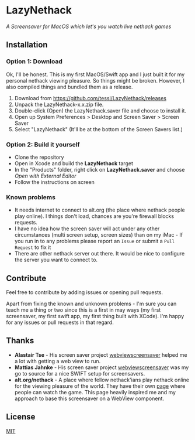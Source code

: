 # LazyNethack

*A Screensaver for MacOS which let's you watch live nethack games*

## Installation

### Option 1: Download

Ok, I'll be honest. This is my first MacOS/Swift app and I just built it for my personal nethack viewing pleasure. So things might be broken. However, I also compiled things and bundled them as a release.

1. Download from https://github.com/tessi/LazyNethack/releases
1. Unpack the LazyNethack-x.x.zip file.
1. Double-click (Open) the LazyNethack.saver file and choose to install it.
1. Open up System Preferences > Desktop and Screen Saver > Screen Saver
1. Select "LazyNethack" (It'll be at the bottom of the Screen Savers list.)


### Option 2: Build it yourself

* Clone the repository
* Open in Xcode and build the **LazyNethack** target
* In the "Products" folder, right click on **LazyNethack.saver** and choose *Open with External Editor*
* Follow the instructions on screen

### Known problems

* It needs internet to connect to alt.org (the place where nethack people play online). I things don't load, chances are you're firewall blocks requests.
* I have no idea how the screen saver will act under any other circumstances (multi screen setup, screen sizes) than on my iMac - If you run in to any problems please report an `Issue` or submit a `Pull Request` to fix it
* There are other nethack server out there. It would be nice to configure the server you want to connect to.

## Contribute

Feel free to contribute by adding issues or opening pull requests.

Apart from fixing the known and unknown problems - I'm sure you can teach me a thing or two since this is a first in may ways (my first screensaver, my first swift app, my first thing built with XCode). I'm happy for any issues or pull requests in that regard.

## Thanks

* **Alastair Tse** - His screen saver project [webviewscreensaver](https://github.com/liquidx/webviewscreensaver) helped me a lot with getting a web view to run.
* **Mattias Jahnke** - His screen saver project [webviewscreensaver](https://github.com/mattiasjahnke/WordClock) was my go to source for a nice SWIFT setup for screensavers.
* **alt.org/nethack** - A place where fellow nethack'ians play nethack online for the viewing pleasure of the world. They have their own [page]() where people can watch the game. This page heavily inspired me and my approach to base this screensaver on a WebView component.

## License

[MIT](https://github.com/mattiasjahnke/WordClock/blob/master/LICENSE)

